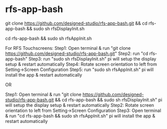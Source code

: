 # rfs-app-bash

git clone https://github.com/designed-studio/rfs-app-bash.git && cd rfs-app-bash && sudo sh rfsDisplayInit.sh

cd rfs-app-bash && sudo sh rfsAppInit.sh

For RFS Touchscreens:
Step1: Open terminal & run "git clone https://github.com/designed-studio/rfs-app-bash.git"
Step2: run "cd rfs-app-bash"
Step3: run "sudo sh rfsDisplayInit.sh" pi will setup the display setup & restart automatically
Step4: Rotate screen orientation to left from Setting->Screen Configuration
Step5: run "sudo sh rfsAppInit.sh" pi will install the app & restart automatically

OR 

Step1: Open terminal & run "git clone https://github.com/designed-studio/rfs-app-bash.git && cd rfs-app-bash && sudo sh rfsDisplayInit.sh"  pi will setup the display setup & restart automatically
Step2: Rotate screen orientation to left from Setting->Screen Configuration
Step3: Open terminal & run "cd rfs-app-bash && sudo sh rfsAppInit.sh" pi will install the app & restart automatically
